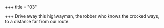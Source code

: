 +++
title = "03"

+++
Drive away this highwayman, the robber who knows the crooked ways, to a distance far from our route.